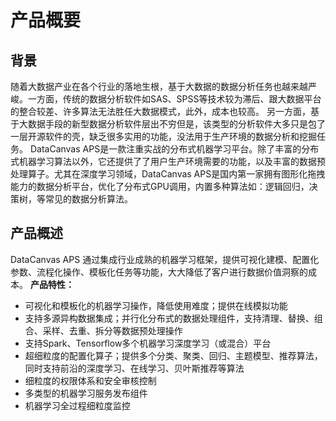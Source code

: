 # 产品概要
## 背景
随着大数据产业在各个行业的落地生根，基于大数据的数据分析任务也越来越严峻。一方面，传统的数据分析软件如SAS、SPSS等技术较为滞后、跟大数据平台的整合较差、许多算法无法胜任大数据模式，此外，成本也较高。 另一方面，基于大数据手段的新型数据分析软件层出不穷但是，该类型的分析软件大多只是包了一层开源软件的壳，缺乏很多实用的功能，没法用于生产环境的数据分析和挖掘任务。 DataCanvas APS是一款注重实战的分布式机器学习平台。除了丰富的分布式机器学习算法以外，它还提供了了用户生产环境需要的功能，以及丰富的数据预处理算子。尤其在深度学习领域，DataCanvas APS是国内第一家拥有图形化拖拽能力的数据分析平台，优化了分布式GPU调用，内置多种算法如：逻辑回归，决策树，等常见的数据分析算法。
## 产品概述
DataCanvas APS 通过集成行业成熟的机器学习框架，提供可视化建模、配置化参数、流程化操作、模板化任务等功能，大大降低了客户进行数据价值洞察的成本。
**产品特性：**
* 可视化和模板化的机器学习操作，降低使用难度；提供在线模拟功能
* 支持多源异构数据集成；并行化分布式的数据处理组件，支持清理、替换、组合、采样、去重、拆分等数据预处理操作
* 支持Spark、Tensorflow多个机器学习深度学习（或混合）平台
* 超细粒度的配置化算子；提供多个分类、聚类、回归、主题模型、推荐算法，同时支持前沿的深度学习、在线学习、贝叶斯推荐等算法
* 细粒度的权限体系和安全审核控制
* 多类型的机器学习服务发布组件
* 机器学习全过程细粒度监控